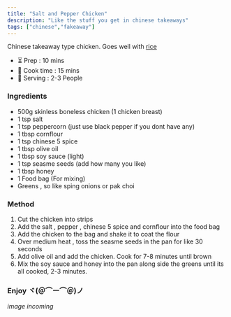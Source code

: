 ```yaml
---
title: "Salt and Pepper Chicken"
description: "Like the stuff you get in chinese takeaways"
tags: ["chinese","fakeaway"]
---
```

Chinese takeaway type chicken. Goes well with [rice]()

- ⏳ Prep : 10 mins
- 🍳 Cook time : 15 mins
- 🍲 Serving : 2-3 People

### Ingredients
- 500g skinless boneless chicken (1 chicken breast)
- 1 tsp salt
- 1 tsp peppercorn (just use black pepper if you dont have any)
- 1 tbsp cornflour
- 1 tsp chinese 5 spice
- 1 tbsp olive oil
- 1 tbsp soy sauce (light)
- 1 tsp seasme seeds (add how many you like)
- 1 tbsp honey
- 1 Food bag (For mixing)
- Greens , so like sping onions or pak choi

### Method
1. Cut the chicken into strips 
2. Add the salt , pepper , chinese 5 spice and cornflour into the food bag
3. Add the chicken to the bag and shake it to coat the flour
4. Over medium heat , toss the seasme seeds in the pan for like 30 seconds
5. Add olive oil and add the chicken. Cook for 7-8 minutes until brown 
6. Mix the soy sauce and honey into the pan along side the greens until its all cooked, 2-3 minutes.

<h3> Enjoy ヾ(＠⌒ー⌒＠)ノ</h3>


<i> image incoming </i>